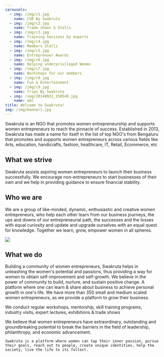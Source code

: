 ```yaml
---
carousels:
  - img: /img/c1.jpg
    name: CSR By Swakruta
  - img: /img/c2.jpg
    name: Trade shows & Stalls
  - img: /img/c3.jpg
    name: Training Sessions by experts
  - img: /img/c4.jpg
    name: Members Stalls
  - img: /img/c5.jpg
    name: Entreprenuer Awards
  - img: /img/c6.jpg
    name: Helping underprivileged Women
  - img: /img/c7.jpg
    name: Workshops for our members
  - img: /img/c8.jpg
    name: Fun & Entertainment
  - img: /img/c9.jpg
    name: Trips By Swakruta
  - img: /img/20140921_150548.jpg
    name: abc
title: Welcome to Swakruta!
img: /img/banner1.jpg
---
```


Swakruta is an NGO that promotes women entrepreneurship and supports women entrepreneurs to reach the pinnacle of success. Established in 2013, Swakruta has made a name for itself in the list of top NGO's from Bengaluru that promotes and supports women entrepreneurs across various fields like Arts, education, handicrafts, fashion, healthcare, IT, Retail, Ecommerce, etc

## What we strive

Swakruta assists aspiring women entrepreneurs to launch their business successfully. We encourage non-entrepreneurs to start businesses of their own and we help in providing guidance to ensure financial stability.

## Who we are

We are a group of like-minded, dynamic, enthusiastic and creative women entrepreneurs, who help each other learn from our business journeys, the ups and downs of our entrepreneurial path, the successes and the losses with equal curiosity and update and upgrade ourselves with an equal quest for knowledge. Together we learn, grow, empower women in all spheres.

![](http://www.swakruta.in/static/aba7d500678fdedf56b46a4db447934f/f83ab/ad_swakruta2019_35.jpg)

## What we do

Building a community of women entrepreneurs, Swakruta helps in unleashing the women's potential and passions, thus providing a way for women to obtain self-improvement and self-growth. We believe in the power of community to build, nurture, and sustain positive change. A platform where one can learn & share about business to achieve personal growth in one's life.
We have more than 350 small and medium scaled women entrepreneurs, as we provide a platform to grow their business.

We conduct regular workshops, mentorship, skill training programs, industry visits, expert lectures, exhibitions & trade shows

We believe that women entrepreneurs have extraordinary, outstanding and groundbreaking potential to break the barriers in the field of leadership, philanthropy, and economic advancement.

`Swakruta is a platform where women can tap their inner passion, pursue their goals, reach out to people, create unique identities, help the society, live the life to its fullest.`
